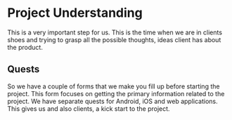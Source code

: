 # Project Understanding

This is a very important step for us. This is the time when we are in clients shoes and trying to grasp all the possible thoughts, ideas client has about the product. 

## Quests
So we have a couple of forms that we make you fill up before starting the project. This form focuses on getting the primary information related to the project. We have separate quests for Android, iOS and web applications. This gives us and also clients, a kick start to the project.




